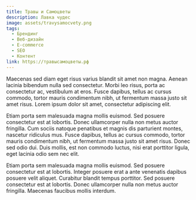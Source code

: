 ```yaml
---
title: Травы и Самоцветы
description: Лавка чудес
image: assets/travysamocvety.png
tags:
  - Брендинг
  - Веб-дизайн
  - E-commerce
  - SEO
  - Контент
link: https://травысамоцветы.рф
---
```


Maecenas sed diam eget risus varius blandit sit amet non magna. Aenean lacinia bibendum nulla sed consectetur. Morbi leo risus, porta ac consectetur ac, vestibulum at eros. Fusce dapibus, tellus ac cursus commodo, tortor mauris condimentum nibh, ut fermentum massa justo sit amet risus. Lorem ipsum dolor sit amet, consectetur adipiscing elit.

Etiam porta sem malesuada magna mollis euismod. Sed posuere consectetur est at lobortis. Donec ullamcorper nulla non metus auctor fringilla. Cum sociis natoque penatibus et magnis dis parturient montes, nascetur ridiculus mus. Fusce dapibus, tellus ac cursus commodo, tortor mauris condimentum nibh, ut fermentum massa justo sit amet risus. Donec sed odio dui. Duis mollis, est non commodo luctus, nisi erat porttitor ligula, eget lacinia odio sem nec elit.

Etiam porta sem malesuada magna mollis euismod. Sed posuere consectetur est at lobortis. Integer posuere erat a ante venenatis dapibus posuere velit aliquet. Curabitur blandit tempus porttitor. Sed posuere consectetur est at lobortis. Donec ullamcorper nulla non metus auctor fringilla. Maecenas faucibus mollis interdum.
